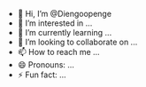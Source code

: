 - 👋 Hi, I’m @Diengoopenge
- 👀 I’m interested in ...
- 🌱 I’m currently learning ...
- 💞️ I’m looking to collaborate on ...
- 📫 How to reach me ...
- 😄 Pronouns: ...
- ⚡ Fun fact: ...

<!---
Diengoopenge/Diengoopenge is a ✨ special ✨ repository because its `README.md` (this file) appears on your GitHub profile.
You can click the Preview link to take a look at your changes.
--->
